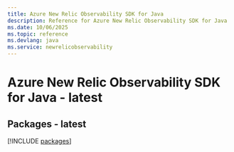 ```yaml
---
title: Azure New Relic Observability SDK for Java
description: Reference for Azure New Relic Observability SDK for Java
ms.date: 10/06/2025
ms.topic: reference
ms.devlang: java
ms.service: newrelicobservability
---
```

# Azure New Relic Observability SDK for Java - latest
## Packages - latest
[!INCLUDE [packages](new-relic-observability-index.md)]
